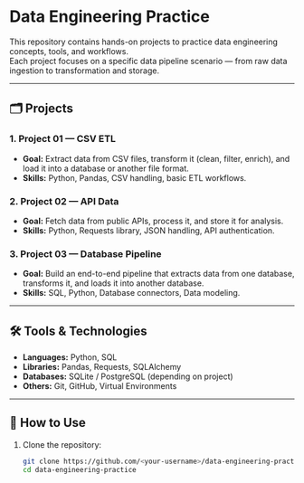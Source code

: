 # Data Engineering Practice

This repository contains hands-on projects to practice data engineering concepts, tools, and workflows.  
Each project focuses on a specific data pipeline scenario — from raw data ingestion to transformation and storage.

---

## 🗂 Projects

### 1. **Project 01 — CSV ETL**
- **Goal:** Extract data from CSV files, transform it (clean, filter, enrich), and load it into a database or another file format.
- **Skills:** Python, Pandas, CSV handling, basic ETL workflows.

### 2. **Project 02 — API Data**
- **Goal:** Fetch data from public APIs, process it, and store it for analysis.
- **Skills:** Python, Requests library, JSON handling, API authentication.

### 3. **Project 03 — Database Pipeline**
- **Goal:** Build an end-to-end pipeline that extracts data from one database, transforms it, and loads it into another database.
- **Skills:** SQL, Python, Database connectors, Data modeling.

---

## 🛠 Tools & Technologies
- **Languages:** Python, SQL  
- **Libraries:** Pandas, Requests, SQLAlchemy  
- **Databases:** SQLite / PostgreSQL (depending on project)  
- **Others:** Git, GitHub, Virtual Environments

---

## 🚀 How to Use
1. Clone the repository:
   ```bash
   git clone https://github.com/<your-username>/data-engineering-practice.git
   cd data-engineering-practice
